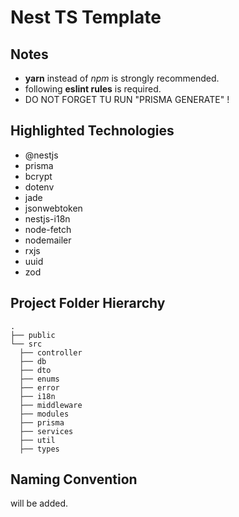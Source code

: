 # Nest TS Template

## Notes

- **yarn** instead of _npm_ is strongly recommended.
- following **eslint rules** is required.
- DO NOT FORGET TU RUN "PRISMA GENERATE" !

## Highlighted Technologies

- @nestjs
- prisma
- bcrypt 
- dotenv
- jade
- jsonwebtoken
- nestjs-i18n
- node-fetch
- nodemailer
- rxjs
- uuid
- zod

## Project Folder Hierarchy

    .
    ├── public             
    └── src
      ├── controller
      ├── db
      ├── dto
      ├── enums
      ├── error
      ├── i18n
      ├── middleware
      ├── modules
      ├── prisma
      ├── services
      ├── util
      ├── types

## Naming Convention
will be added.
